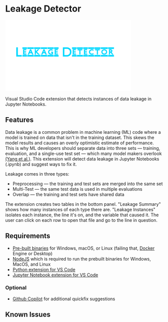 # Leakage Detector

<img src="/media/images/LeakDetectorLogo2.3.png" alt="Leakage Detector Poster Logo" width="400"/>

Visual Studio Code extension that detects instances of data leakage in Jupyter Notebooks.

## Features

Data leakage is a common problem in machine learning (ML) code where a model is trained on data that isn't in the training dataset. This skews the model results and causes an overly optimistic estimate of performance. This is why ML developers should separate data into three sets — training, evaluation, and a single-use test set — which many model makers overlook [(Yang et al.)](https://dl.acm.org/doi/10.1145/3551349.3556918). This extension will detect data leakage in Jupyter Notebooks (.ipynb) and suggest ways to fix it.

Leakage comes in three types:
* Preprocessing — the training and test sets are merged into the same set
* Multi-Test — the same test data is used in multiple evaluations
* Overlap — the training and test sets have shared data

The extension creates two tables in the bottom panel. "Leakage Summary" shows how many instances of each type there are. "Leakage Instances" isolates each instance, the line it's on, and the variable that caused it. The user can click on each row to open that file and go to the line in question.

## Requirements

* [Pre-built binaries](https://leakage-detector.vercel.app/download) for Windows, macOS, or Linux (failing that, [Docker](https://www.docker.com/) Engine or Desktop)
* [NodeJS](https://nodejs.org/en/download) which is required to run the prebuilt binaries for Windows, MacOS, and Linux
* [Python extension for VS Code](https://marketplace.visualstudio.com/items?itemName=ms-python.python)
* [Jupyter Notebook extension for VS Code](https://marketplace.visualstudio.com/items?itemName=ms-toolsai.jupyter)
### Optional
* [Github Copilot](https://marketplace.visualstudio.com/items?itemName=GitHub.copilot) for additional quickfix suggestions

## Known Issues


